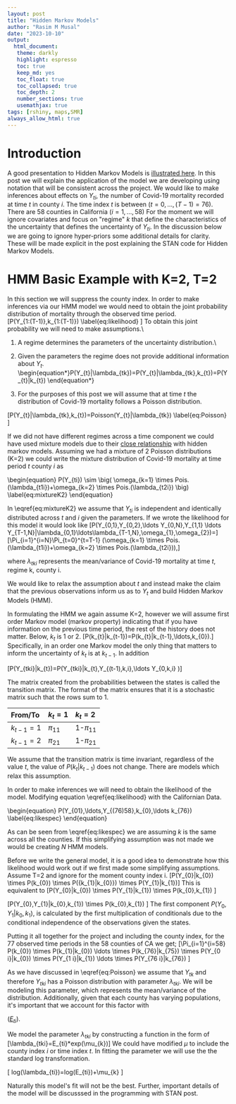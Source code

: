 ```yaml
---
layout: post
title: "Hidden Markov Models"
author: "Rasim M Musal"
date: "2023-10-10"
output:
  html_document:
   theme: darkly
   highlight: espresso
   toc: true
   keep_md: yes
   toc_float: true
   toc_collapsed: true
   toc_depth: 2
   number_sections: true
   usemathjax: true
tags: [rshiny, maps,SMR]
always_allow_html: true
---
```

<script type="text/x-mathjax-config">
MathJax.Hub.Config({
  TeX: { 
      equationNumbers: {
 
            autoNumber: "all",
            formatNumber: function (n) {return +n}
      } 
  }
});
</script>



# Introduction
A good presentation to Hidden Markov Models is [illustrated here](https://nipunbatra.github.io/hmm/). In this post we will explain the application of the model we are developing using notation that will be consistent across the project.
We would like to make inferences about effects on $Y_{ti}$, the number of Covid-19 mortality recorded at time $t$ in county $i$. The time index $t$ is between $(t=0, \ldots ,(T-1)=76)$. There are 58 counties in California $(i=1, \ldots ,58)$ For the moment we will ignore covariates and focus on "regime" $k$ that define the characteristics of the uncertainty that defines the uncertainty of $Y_{ti}$. In the discussion below we are going to ignore hyper-priors some additional details for clarity. These will be made explicit in the post explaining the STAN code for Hidden Markov Models. 

# HMM Basic Example with K=2, T=2
In this section we will suppress the county index.
In order to make inferences via our HMM model we would need to obtain the joint probability distribution of mortality through the observed time period.   
\[P(Y_{1:(T-1)},k_{1:(T-1)})
\label{eq:likelihood}
\]
To obtain this joint probability we will need to make assumptions.\

1) A regime determines the parameters of the uncertainty distribution.\

2) Given the parameters the regime does not provide additional information about $Y_{t}$.  
\begin{equation*}P(Y_{t}|\lambda_{tk})=P(Y_{t}|\lambda_{tk},k_{t})=P(Y_{t}|k_{t})
\end{equation*}

3) For the purposes of this post we will assume that at time $t$ the distribution of Covid-19 mortality follows a Poisson distribution.

\[P(Y_{t}|\lambda_{tk},k_{t})=Poisson(Y_{t}|\lambda_{tk})
\label{eq:Poisson}
\]

If we did not have different regimes across a time component we could have used mixture models due to their [close relationship](https://www.utstat.toronto.edu/~rsalakhu/sta4273/notes/Lecture11.pdf) with hidden markov models. Assuming we had a mixture of 2 Poisson distributions (K=2) we could write the mixture distribution of Covid-19 mortality at time period $t$ county $i$ as 

\begin{equation}
P(Y_{ti}) \sim \big( \omega_{k=1} \times Pois.(\lambda_{t1i})+\omega_{k=2} \times Pois.(\lambda_{t2i}) \big)
\label{eq:mixtureK2}
\end{equation}

In \eqref{eq:mixtureK2} we assume that $Y_{ti}$ is independent and identically distributed across $t$ and $i$ given the parameters. If we wrote the likelihood for this model it would look like
\[P(Y_{0,1},Y_{0,2},\ldots Y_{0,N},Y_{1,1} \ldots Y_{T-1,N}|\lambda_{0,1}\ldots\lambda_{T-1,N},\omega_{1},\omega_{2})=\]
\[\Pi_{i=1}^{i=N}\Pi_{t=0}^{t=T-1}  (\omega_{k=1} \times Pois.(\lambda_{t1i})+\omega_{k=2} \times Pois.(\lambda_{t2i})),\]

where $\lambda_{tki}$ represents the mean/variance of Covid-19 mortality at time $t$, regime k, county i.

We would like to relax the assumption about $t$ and instead make the claim that the previous observations inform us as to $Y_{t}$ and build Hidden Markov Models (HMM).

In formulating the HMM we again assume K=2, however we will assume first order Markov model (markov property) indicating that if you have information on the previous time period, the rest of the history does not matter. Below, $k_{t}$ is 1 or 2.
\[P(k_{t}|k_{t-1})=P(k_{t}|k_{t-1},\ldots,k_{0}).\]
Specifically, in an order one Markov model the only thing that matters to inform the uncertainty of $k_{t}$ is at  $k_{t-1}$.
In addition 

\[P(Y_{tki}|k_{t})=P(Y_{tki}|k_{t},Y_{(t-1),k,i},\ldots Y_{0,k,i} )\]

The matrix created from the probabilities between the states is called the transition matrix. The format of the matrix ensures that it is a stochastic matrix such that the rows sum to 1. 
                                                  

| From/To | $k_{t}=1$ | $k_{t}=2$ | 
|:-------|:------|:-----------|
| $k_{t-1}=1$ | $\pi_{11}$ | 1-$\pi_{11}$ |
| $k_{t-1}=2$ | $\pi_{21}$ | 1-$\pi_{21}$ |

We assume that the transition matrix is time invariant, regardless of the value $t$, the value of $P(k_{t}|k_{t-1})$ does not change. There are models which relax this assumption.  

In order to make inferences we will need to obtain the likelihood of the model. Modifying equation \eqref{eq:likelihood} with the Californian Data.

\begin{equation}
P(Y_{01},\ldots,Y_{(76)58},k_{0},\ldots k_{76})
\label{eq:likespec}
\end{equation}

As can be seen from \eqref{eq:likespec} we are assuming $k$ is the same across all the counties. If this simplifying assumption was not made we would be creating $N$ HMM models. 

Before we write the general model, 
it is a good idea to demonstrate how this likelihood would work out if we first made some simplifying assumptions.
Assume T=2 and ignore for the moment county index i.
\[P(Y_{0}|k_{0}) \times P(k_{0}) \times P({k_{1}|k_{0}}) \times P(Y_{1}|k_{1})\]
This is equivalent to 
\[P(Y_{0}|k_{0}) \times P(Y_{1}|k_{1}) \times P(k_{0},k_{1}) \]

\[P(Y_{0},Y_{1}|k_{0},k_{1}) \times P(k_{0},k_{1}) \]
The first component $P(Y_{0},Y_{1}|k_{0},k_{1})$, is calculated by the first multiplication of conditionals due to the conditional independence of the observations given the states. 


Putting it all together for the project and including the county index, for the 77 observed time periods in the 58 counties of CA we get; 
\[\Pi_{i=1}^{i=58} P(k_{0}) \times P(k_{1}|k_{0}) \ldots \times P(k_{76}|k_{75}) \times P(Y_{0 i}|k_{0}) \times P(Y_{1 i}|k_{1}) \ldots \times P(Y_{76 i}|k_{76}) \]

As we have discussed in \eqref{eq:Poisson} we assume that $Y_{tk}$ and therefore $Y_{tki}$ has a Poisson distribution with parameter $\lambda_{tki}$. We will be modeling this parameter, which represents the mean/variance of the distribution. Additionally, given that each county has varying populations, it's important that we account for this factor with

([$E_{ti}$](https://mmusal.github.io/blog/2023/Explaining_rshinyapp/#SMR)).

We model the parameter $\lambda_{tki}$ by constructing a function in the form of 
\[\lambda_{tki}=E_{ti}*exp(\mu_{k})\]
We could have modified $\mu$ to include the county index $i$ or time index $t$. 
In fitting the parameter we will use the the standard log transformation.  

\[
log(\lambda_{ti})=log(E_{ti})+\mu_{k}
\]

Naturally this model's fit will not be the best. Further, important details of the model will be discusssed in the programming with STAN post.




                                             







